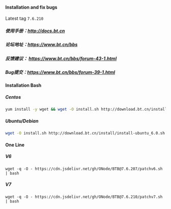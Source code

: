 #### Installation and fix bugs

Latest tag `7.6.210`

##### 使用手册：http://docs.bt.cn
##### 论坛地址：https://www.bt.cn/bbs
##### 反馈建议： https://www.bt.cn/bbs/forum-43-1.html
##### Bug提交：https://www.bt.cn/bbs/forum-39-1.html

#### Installation Bash

##### Centos
```bash
yum install -y wget && wget -O install.sh http://download.bt.cn/install/install_6.0.sh && sh install.sh
```
##### Ubuntu/Debian
```bash
wget -O install.sh http://download.bt.cn/install/install-ubuntu_6.0.sh && sudo bash install.sh
```

#### One Line

##### V6 
`wget -q -O - https://cdn.jsdelivr.net/gh/ONode/BTB@7.6.207/patchv6.sh | bash`

##### V7
`wget -q -O - https://cdn.jsdelivr.net/gh/ONode/BTB@7.6.210/patchv7.sh | bash`